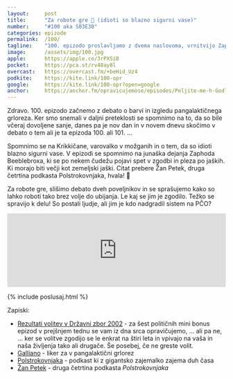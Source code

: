 ```yaml
---
layout: 	post
title:  	"Za robote gre 🤖 (idioti so blazno sigurni vase)"
number: 	"#100 aka S03E30"
categories:	epizode
permalink:	/100/
tagline: 	"100. epizodo proslavljamo z dvema naslovoma, vrnitvijo Zaphoda B. in citatom Žana Petka!"
image:		/assets/img/100.jpg
apple:		https://apple.co/3rPXSi8
pocket:		https://pca.st/rv48ay8l
overcast:	https://overcast.fm/+beHid_Uz4
podkite:	https://kite.link/100-opr
google:		https://kite.link/100-opr?open=google
anchor:		https://anchor.fm/opravicujemose/episodes/Peljite-me-h-Godlerju-e1ha4pp
---
```


Zdravo. 100. epizodo začnemo z debato o barvi in izgledu pangalaktičnega grloreza. Ker smo snemali v daljni preteklosti se spomnimo na to, da so bile včeraj dovoljene sanje, danes pa je nov dan in v novem dnevu skočimo v debato o tem ali je ta epizoda 100. ali 101. ... 

Spomnimo se na Krikkičane, varovalko v možganih in o tem, da so idioti blazno sigurni vase. V epizodi se spomnimo na junaška dejanja Zaphoda Beeblebroxa, ki se po nekem čudežu pojavi spet v zgodbi in pleza po jaških. Ki morajo biti večji kot zemeljski jaški. Citat prebere Žan Petek, druga četrtina podkasta Polstrokovnjaka, hvala! 🙏 

Za robote gre, slišimo debato dveh poveljnikov in se sprašujemo kako so lahko roboti tako brez volje do ubijanja. Le kaj se jim je zgodilo. Težko se spravijo k delu! So postali ljudje, ali jim je kdo nadgradil sistem na PČO? 

<iframe src="https://www.listennotes.com/podcasts/opravičujemo-se-za/za-robote-gre-idioti-so-Og5PFMJnNDj/embed/" height="170px" width="100%" style="width: 1px; min-width: 100%;" loading="lazy" frameborder="0" scrolling="no"></iframe>

{% include poslusaj.html %}

Zapiski:
- [Rezultati volitev v Državni zbor 2002](https://volitve.dvk-rs.si/#/rezultati) - za šest političnih mini bonus epizod v prejšnjem tednu se vam iz dna srca opravičujemo, ... ali pa ne, ... ker se volitve zgodijo se le enkrat na štiri leta in vpivajo na vaša in naša življenja tako ali drugače. Še posebej, če ne greste volit.
- [Galliano](https://en.wikipedia.org/wiki/Galliano_(liqueur)) - liker za v pangalaktični grlorez
- [Polstrokovnjaka](http://polstrokovnjaka.si/) - podkast ki z gigantsko zajemalko zajema duh časa
- [Žan Petek](https://www.instagram.com/petekenator/) - druga četrtina podkasta _Polstrokovnjaka_